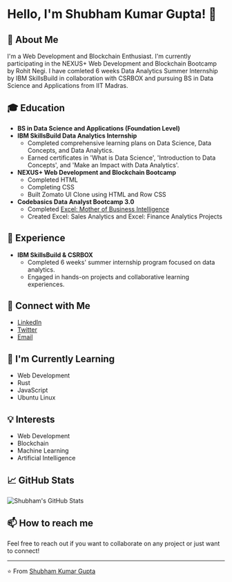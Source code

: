 # Hello, I'm Shubham Kumar Gupta! 👋

## 🚀 About Me
I'm a Web Development and Blockchain Enthusiast.
I'm currently participating in the NEXUS+ Web Development and Blockchain Bootcamp by Rohit Negi.
I have comleted 6 weeks Data Analytics Summer Internship by IBM SkillsBuild in collaboration with CSRBOX and
pursuing BS in Data Science and Applications from IIT Madras.

## 🎓 Education
- **BS in Data Science and Applications (Foundation Level)**
- **IBM SkillsBuild Data Analytics Internship**
  - Completed comprehensive learning plans on Data Science, Data Concepts, and Data Analytics.
  - Earned certificates in 'What is Data Science', 'Introduction to Data Concepts', and 'Make an Impact with Data Analytics'.
- **NEXUS+ Web Development and Blockchain Bootcamp**
  - Completed HTML
  - Completing CSS
  - Built Zomato UI Clone using HTML and Row CSS
- **Codebasics Data Analyst Bootcamp 3.0**
  - Completed [Excel: Mother of Business Intelligence](https://codebasics.io/certificate/CB-51-255944)
  - Created Excel: Sales Analytics and Excel: Finance Analytics Projects

## 💼 Experience
- **IBM SkillsBuild & CSRBOX**
  - Completed 6 weeks' summer internship program focused on data analytics.
  - Engaged in hands-on projects and collaborative learning experiences.

## 🔗 Connect with Me
- [LinkedIn](https://www.linkedin.com/in/iamshubhamkumargupta/) 
- [Twitter](https://x.com/shubhamkmrgupta)
- [Email](mailto:shubhamca76@gmail.com)

## 🌱 I'm Currently Learning
- Web Development
- Rust
- JavaScript
- Ubuntu Linux 

## 💡 Interests
- Web Development
- Blockchain
- Machine Learning
- Artificial Intelligence

## 📈 GitHub Stats
![Shubham's GitHub Stats](https://github-readme-stats.vercel.app/api?username=gptshubham&show_icons=true&theme=radical)

## 📫 How to reach me
Feel free to reach out if you want to collaborate on any project or just want to connect!

---

⭐️ From [Shubham Kumar Gupta](https://github.com/gptshubham)

